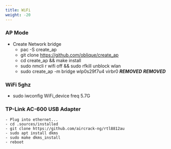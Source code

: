```yaml
---
title: WiFi
weight: -20
---
```


### AP Mode
- Create Network bridge
    - pac -S create_ap
    - git clone https://github.com/oblique/create_ap
    - cd create_ap && make install
    - sudo nmcli r wifi off && sudo rfkill unblock wlan
    - sudo create_ap -m bridge wlp0s29f7u4 virbr0 ***REMOVED*** ***REMOVED***

### WiFi 5ghz
- sudo iwconfig WiFi_device freq 5.7G

### TP-Link AC-600 USB Adapter
    - Plug into ethernet...
    - cd .sources/installed
    - git clone https://github.com/aircrack-ng/rtl8812au
    - sudo apt install dkms
    - sudo make dkms_install
    - reboot

